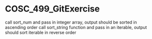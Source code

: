 # COSC_499_GitExercise
call sort_num and pass in integer array, output should be sorted in ascending order
call sort_string function and pass in an iterable, output should sort iterable in reverse order

